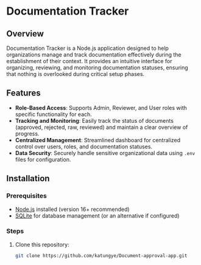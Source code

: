 # Documentation Tracker

## Overview
Documentation Tracker is a Node.js application designed to help organizations manage and track documentation effectively during the establishment of their context. It provides an intuitive interface for organizing, reviewing, and monitoring documentation statuses, ensuring that nothing is overlooked during critical setup phases.

## Features
- **Role-Based Access**: Supports Admin, Reviewer, and User roles with specific functionality for each.
- **Tracking and Monitoring**: Easily track the status of documents (approved, rejected, raw, reviewed) and maintain a clear overview of progress.
- **Centralized Management**: Streamlined dashboard for centralized control over users, roles, and documentation statuses.
- **Data Security**: Securely handle sensitive organizational data using `.env` files for configuration.

## Installation

### Prerequisites
- [Node.js](https://nodejs.org/) installed (version 16+ recommended)
- [SQLite](https://sqlite.org/) for database management (or an alternative if configured)

### Steps
1. Clone this repository:
   ```bash
   git clone https://github.com/katungye/Document-approval-app.git

